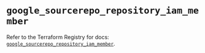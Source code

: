 # `google_sourcerepo_repository_iam_member`

Refer to the Terraform Registry for docs: [`google_sourcerepo_repository_iam_member`](https://registry.terraform.io/providers/hashicorp/google-beta/6.6.0/docs/resources/google_sourcerepo_repository_iam_member).
